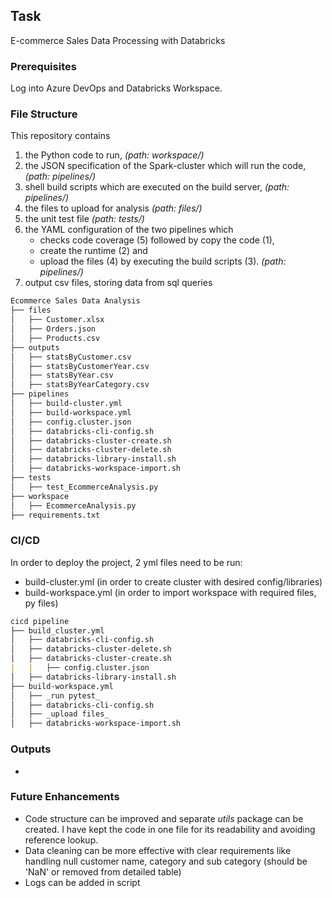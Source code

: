 ## Task
E-commerce Sales Data Processing with Databricks

### Prerequisites
Log into Azure DevOps and Databricks Workspace.

### File Structure

This repository contains
  1.  the Python code to run, _(path: workspace/)_
  2.  the JSON specification of the Spark-cluster which will run the code, _(path: pipelines/)_
  3.  shell build scripts which are executed on the build server, _(path: pipelines/)_
  4.  the files to upload for analysis _(path: files/)_
  5.  the unit test file _(path: tests/)_
  5.  the YAML configuration of the two pipelines which 
      - checks code coverage (5) followed by copy the code (1), 
      - create the runtime (2) and 
      - upload the files (4) 
      by executing the build scripts (3). _(path: pipelines/)_
  6.  output csv files, storing data from sql queries

```md
Ecommerce Sales Data Analysis
├── files
│   ├── Customer.xlsx
│   ├── Orders.json
│   ├── Products.csv
├── outputs
│   ├── statsByCustomer.csv
│   ├── statsByCustomerYear.csv
│   ├── statsByYear.csv
│   ├── statsByYearCategory.csv
├── pipelines
│   ├── build-cluster.yml
│   ├── build-workspace.yml
│   ├── config.cluster.json
│   ├── databricks-cli-config.sh
│   ├── databricks-cluster-create.sh
│   ├── databricks-cluster-delete.sh
│   ├── databricks-library-install.sh
│   ├── databricks-workspace-import.sh
├── tests
│   ├── test_EcommerceAnalysis.py
├── workspace
│   ├── EcommerceAnalysis.py
├── requirements.txt
```

### CI/CD

In order to deploy the project, 2 yml files need to be run:
- build-cluster.yml (in order to create cluster with desired config/libraries)
- build-workspace.yml (in order to import workspace with required files, py files)

```md
cicd pipeline
├── build_cluster.yml
│   ├── databricks-cli-config.sh
│   ├── databricks-cluster-delete.sh
│   ├── databricks-cluster-create.sh
|   |   ├── config.cluster.json
│   ├── databricks-library-install.sh
├── build-workspace.yml
│   ├── _run pytest_
│   ├── databricks-cli-config.sh
│   ├── _upload files_
│   ├── databricks-workspace-import.sh
```

### Outputs

-

### Future Enhancements

- Code structure can be improved and separate _utils_ package can be created. I have kept the code in one file for its readability and avoiding reference lookup.
- Data cleaning can be more effective with clear requirements like handling null customer name, category and sub category (should be 'NaN' or removed from detailed table)
- Logs can be added in script